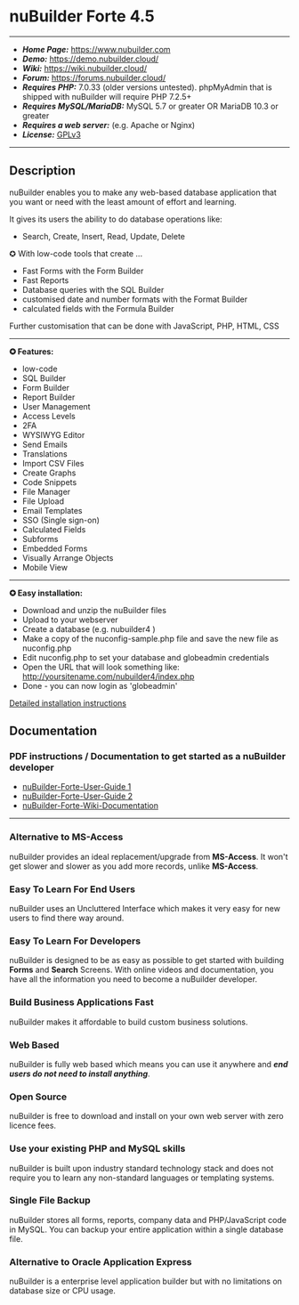 # nuBuilder Forte 4.5

------------

* ***Home Page:*** https://www.nubuilder.com
* ***Demo:*** https://demo.nubuilder.cloud/
* ***Wiki:*** https://wiki.nubuilder.cloud/
* ***Forum:*** https://forums.nubuilder.cloud/
* ***Requires PHP:*** 7.0.33 (older versions untested). phpMyAdmin that is shipped with nuBuilder will require PHP 7.2.5+
* ***Requires MySQL/MariaDB:*** MySQL 5.7 or greater OR MariaDB 10.3 or greater
* ***Requires a web server:*** (e.g. Apache or Nginx)
* ***License:*** [GPLv3](https://www.gnu.org/licenses/old-licenses/gpl-3.0.html)

------------

## Description

nuBuilder enables you to make any web-based database application that you want or need with the least amount of effort and learning.

It gives its users the ability to do database operations like:

* Search, Create, Insert, Read, Update, Delete


✪ With low-code tools that create ...

- Fast Forms with the Form Builder
- Fast Reports
- Database queries with the SQL Builder
- customised date and number formats with the Format Builder
- calculated fields with the Formula Builder

Further customisation that can be done with JavaScript, PHP, HTML, CSS 

------------

**✪ Features:**

- low-code
- SQL Builder
- Form Builder
- Report Builder
- User Management
- Access Levels
- 2FA
- WYSIWYG Editor
- Send Emails
- Translations
- Import CSV Files
- Create Graphs
- Code Snippets
- File Manager
- File Upload
- Email Templates
- SSO (Single sign-on)
- Calculated Fields
- Subforms
- Embedded Forms
- Visually Arrange Objects
- Mobile View

------------

**✪ Easy installation:**

- Download and unzip the nuBuilder files
- Upload to your webserver
- Create a database (e.g. nubuilder4 )
- Make a copy of the nuconfig-sample.php file and save the new file as nuconfig.php 
- Edit nuconfig.php to set your database and globeadmin credentials
- Open the URL that will look something like: http://yoursitename.com/nubuilder4/index.php
- Done - you can now login as 'globeadmin'

[Detailed installation instructions](https://wiki.nubuilder.cloud/index.php?title=Documentation)


## Documentation

### PDF instructions / Documentation to get started as a nuBuilder developer

* [nuBuilder-Forte-User-Guide 1](https://sourceforge.net/projects/nubuilder/files/nuBuilderForte_UserGuide_OLD.pdf/download)
* [nuBuilder-Forte-User-Guide 2](https://sourceforge.net/projects/nubuilder/files/nuBuilderForte_UserGuide.pdf/download)
* [nuBuilder-Forte-Wiki-Documentation](https://wiki.nubuilder.cloud)

------------

### Alternative to MS-Access
nuBuilder provides an ideal replacement/upgrade from **MS-Access**. It won't get slower and slower as you add more records, unlike **MS-Access**.

### Easy To Learn For End Users
nuBuilder uses an Uncluttered Interface which makes it very easy for new users to find there way around.

### Easy To Learn For Developers
nuBuilder is designed to be as easy as possible to get started with building **Forms** and **Search** Screens. With online videos and documentation, you have all the information you need to become a nuBuilder developer.

### Build Business Applications Fast
nuBuilder makes it affordable to build custom business solutions.

### Web Based
nuBuilder is fully web based which means you can use it anywhere and ***end users do not need to install anything***.

### Open Source
nuBuilder is free to download and install on your own web server with zero licence fees.

### Use your existing PHP and MySQL skills
nuBuilder is built upon industry standard technology stack and does not require you to learn any non-standard languages or templating systems.

### Single File Backup
nuBuilder stores all forms, reports, company data and PHP/JavaScript code in MySQL. You can backup your entire application within a single database file.

### Alternative to Oracle Application Express
nuBuilder is a enterprise level application builder but with no limitations on database size or CPU usage.
